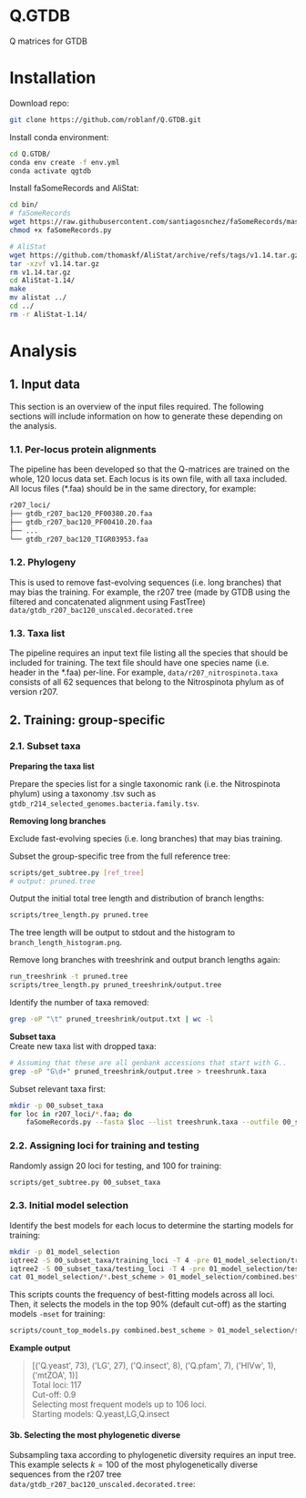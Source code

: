 # Q.GTDB  
Q matrices for GTDB

# Installation  

Download repo:  
```bash
git clone https://github.com/roblanf/Q.GTDB.git
```  

Install conda environment:  
```bash
cd Q.GTDB/
conda env create -f env.yml
conda activate qgtdb
```

Install faSomeRecords and AliStat:

```bash
cd bin/ 
# faSomeRecords
wget https://raw.githubusercontent.com/santiagosnchez/faSomeRecords/master/faSomeRecords.py
chmod +x faSomeRecords.py

# AliStat
wget https://github.com/thomaskf/AliStat/archive/refs/tags/v1.14.tar.gz
tar -xzvf v1.14.tar.gz
rm v1.14.tar.gz
cd AliStat-1.14/
make
mv alistat ../
cd ../
rm -r AliStat-1.14/
```

# Analysis  

## 1. Input data  
This section is an overview of the input files required. The following sections
will include information on how to generate these depending on the analysis.  

### 1.1. Per-locus protein alignments  
The pipeline has been developed so that the Q-matrices are trained on the 
whole, 120 locus data set. Each locus is its own file, with all taxa included.
All locus files (*.faa) should be in the same directory, for example:  
```bash
r207_loci/
├── gtdb_r207_bac120_PF00380.20.faa
├── gtdb_r207_bac120_PF00410.20.faa
├── ...
└── gtdb_r207_bac120_TIGR03953.faa
```  

### 1.2. Phylogeny  
This is used to remove fast-evolving sequences (i.e. long branches) that may 
bias the training. For example, the r207 tree (made by GTDB using the filtered
and concatenated alignment using FastTree) `data/gtdb_r207_bac120_unscaled.decorated.tree`

### 1.3. Taxa list
The pipeline requires an input text file listing all the species that should be
included for training. The text file should have one species name (i.e. header
in the *.faa) per-line. For example, `data/r207_nitrospinota.taxa` consists of
all 62 sequences that belong to the Nitrospinota phylum as of version r207.  

## 2. Training: group-specific  

### 2.1. Subset taxa  

**Preparing the taxa list**  

Prepare the species list for a single taxonomic rank (i.e. the Nitrospinota
phylum) using a taxonomy .tsv such as `gtdb_r214_selected_genomes.bacteria.family.tsv`.  

**Removing long branches**  

Exclude fast-evolving species (i.e. long branches) that may bias training.  

Subset the group-specific tree from the full reference tree:  
```bash
scripts/get_subtree.py [ref_tree]
# output: pruned.tree
```  

Output the initial total tree length and distribution of branch lengths:  
```bash
scripts/tree_length.py pruned.tree
```

The tree length will be output to stdout and the histogram to
`branch_length_histogram.png`.  

Remove long branches with treeshrink and output branch lengths again:  
```bash
run_treeshrink -t pruned.tree
scripts/tree_length.py pruned_treeshrink/output.tree
```  

Identify the number of taxa removed:  
```bash
grep -oP "\t" pruned_treeshrink/output.txt | wc -l
```

**Subset taxa**  
Create new taxa list with dropped taxa:  
```bash
# Assuming that these are all genbank accessions that start with G..
grep -oP "G\d+" pruned_treeshrink/output.tree > treeshrunk.taxa
```

Subset relevant taxa first:
```bash
mkdir -p 00_subset_taxa
for loc in r207_loci/*.faa; do
	faSomeRecords.py --fasta $loc --list treeshrunk.taxa --outfile 00_subset_taxa/${loc}
```  

### 2.2. Assigning loci for training and testing  

Randomly assign 20 loci for testing, and 100 for training:  
```bash
scripts/get_subtree.py 00_subset_taxa
```

### 2.3. Initial model selection  
Identify the best models for each locus to determine the starting models for
training:
```bash
mkdir -p 01_model_selection
iqtree2 -S 00_subset_taxa/training_loci -T 4 -pre 01_model_selection/training_loci
iqtree2 -S 00_subset_taxa/testing_loci -T 4 -pre 01_model_selection/testing_loci
cat 01_model_selection/*.best_scheme > 01_model_selection/combined.best_scheme
```  

This scripts counts the frequency of best-fitting models across all loci.
Then, it selects the models in the top 90% (default cut-off) as the starting
models `-mset` for training:  
```bash
scripts/count_top_models.py combined.best_scheme > 01_model_selection/starting_models.txt
```

**Example output**  

> [('Q.yeast', 73), ('LG', 27), ('Q.insect', 8), ('Q.pfam', 7), ('HIVw', 1), ('mtZOA', 1)]  
> Total loci: 117  
> Cut-off: 0.9  
> Selecting most frequent models up to 106 loci.  
> Starting models: Q.yeast,LG,Q.insect  

#### 3b. Selecting the most phylogenetic diverse  
Subsampling taxa according to phylogenetic diversity requires an input tree.
This example selects $k=100$ of the most phylogenetically diverse sequences
from the r207 tree `data/gtdb_r207_bac120_unscaled.decorated.tree`:  


